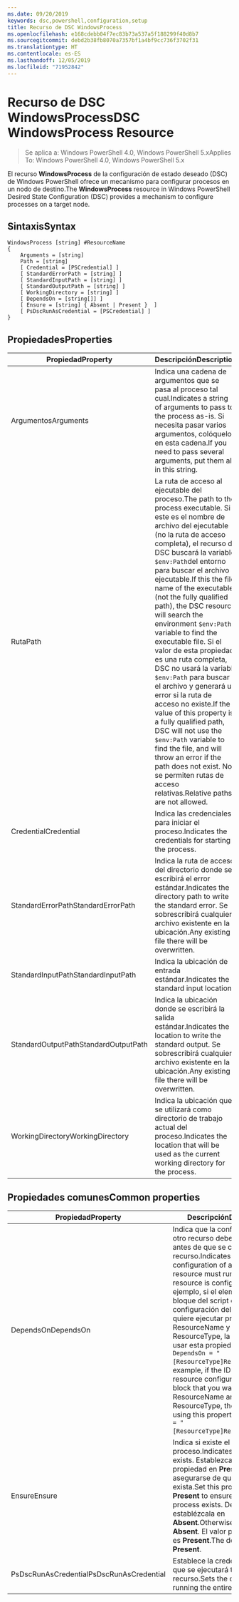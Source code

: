 ```yaml
---
ms.date: 09/20/2019
keywords: dsc,powershell,configuration,setup
title: Recurso de DSC WindowsProcess
ms.openlocfilehash: e168cdebb04f7ec83b73a537a5f188299f40d8b7
ms.sourcegitcommit: debd2b38fb8070a7357bf1a4bf9cc736f3702f31
ms.translationtype: HT
ms.contentlocale: es-ES
ms.lasthandoff: 12/05/2019
ms.locfileid: "71952842"
---
```

# <a name="dsc-windowsprocess-resource"></a><span data-ttu-id="ed1b2-103">Recurso de DSC WindowsProcess</span><span class="sxs-lookup"><span data-stu-id="ed1b2-103">DSC WindowsProcess Resource</span></span>

> <span data-ttu-id="ed1b2-104">Se aplica a: Windows PowerShell 4.0, Windows PowerShell 5.x</span><span class="sxs-lookup"><span data-stu-id="ed1b2-104">Applies To: Windows PowerShell 4.0, Windows PowerShell 5.x</span></span>

<span data-ttu-id="ed1b2-105">El recurso **WindowsProcess** de la configuración de estado deseado (DSC) de Windows PowerShell ofrece un mecanismo para configurar procesos en un nodo de destino.</span><span class="sxs-lookup"><span data-stu-id="ed1b2-105">The **WindowsProcess** resource in Windows PowerShell Desired State Configuration (DSC) provides a mechanism to configure processes on a target node.</span></span>

## <a name="syntax"></a><span data-ttu-id="ed1b2-106">Sintaxis</span><span class="sxs-lookup"><span data-stu-id="ed1b2-106">Syntax</span></span>

```Syntax
WindowsProcess [string] #ResourceName
{
    Arguments = [string]
    Path = [string]
    [ Credential = [PSCredential] ]
    [ StandardErrorPath = [string] ]
    [ StandardInputPath = [string] ]
    [ StandardOutputPath = [string] ]
    [ WorkingDirectory = [string] ]
    [ DependsOn = [string[]] ]
    [ Ensure = [string] { Absent | Present }  ]
    [ PsDscRunAsCredential = [PSCredential] ]
}
```

## <a name="properties"></a><span data-ttu-id="ed1b2-107">Propiedades</span><span class="sxs-lookup"><span data-stu-id="ed1b2-107">Properties</span></span>

|<span data-ttu-id="ed1b2-108">Propiedad</span><span class="sxs-lookup"><span data-stu-id="ed1b2-108">Property</span></span> |<span data-ttu-id="ed1b2-109">Descripción</span><span class="sxs-lookup"><span data-stu-id="ed1b2-109">Description</span></span> |
|---|---|
|<span data-ttu-id="ed1b2-110">Argumentos</span><span class="sxs-lookup"><span data-stu-id="ed1b2-110">Arguments</span></span> |<span data-ttu-id="ed1b2-111">Indica una cadena de argumentos que se pasa al proceso tal cual.</span><span class="sxs-lookup"><span data-stu-id="ed1b2-111">Indicates a string of arguments to pass to the process as-is.</span></span> <span data-ttu-id="ed1b2-112">Si necesita pasar varios argumentos, colóquelos en esta cadena.</span><span class="sxs-lookup"><span data-stu-id="ed1b2-112">If you need to pass several arguments, put them all in this string.</span></span> |
|<span data-ttu-id="ed1b2-113">Ruta</span><span class="sxs-lookup"><span data-stu-id="ed1b2-113">Path</span></span> |<span data-ttu-id="ed1b2-114">La ruta de acceso al ejecutable del proceso.</span><span class="sxs-lookup"><span data-stu-id="ed1b2-114">The path to the process executable.</span></span> <span data-ttu-id="ed1b2-115">Si este es el nombre de archivo del ejecutable (no la ruta de acceso completa), el recurso de DSC buscará la variable `$env:Path`del entorno para buscar el archivo ejecutable.</span><span class="sxs-lookup"><span data-stu-id="ed1b2-115">If this the file name of the executable (not the fully qualified path), the DSC resource will search the environment `$env:Path` variable to find the executable file.</span></span> <span data-ttu-id="ed1b2-116">Si el valor de esta propiedad es una ruta completa, DSC no usará la variable `$env:Path` para buscar el archivo y generará un error si la ruta de acceso no existe.</span><span class="sxs-lookup"><span data-stu-id="ed1b2-116">If the value of this property is a fully qualified path, DSC will not use the `$env:Path` variable to find the file, and will throw an error if the path does not exist.</span></span> <span data-ttu-id="ed1b2-117">No se permiten rutas de acceso relativas.</span><span class="sxs-lookup"><span data-stu-id="ed1b2-117">Relative paths are not allowed.</span></span> |
|<span data-ttu-id="ed1b2-118">Credential</span><span class="sxs-lookup"><span data-stu-id="ed1b2-118">Credential</span></span> |<span data-ttu-id="ed1b2-119">Indica las credenciales para iniciar el proceso.</span><span class="sxs-lookup"><span data-stu-id="ed1b2-119">Indicates the credentials for starting the process.</span></span> |
|<span data-ttu-id="ed1b2-120">StandardErrorPath</span><span class="sxs-lookup"><span data-stu-id="ed1b2-120">StandardErrorPath</span></span> |<span data-ttu-id="ed1b2-121">Indica la ruta de acceso del directorio donde se escribirá el error estándar.</span><span class="sxs-lookup"><span data-stu-id="ed1b2-121">Indicates the directory path to write the standard error.</span></span> <span data-ttu-id="ed1b2-122">Se sobrescribirá cualquier archivo existente en la ubicación.</span><span class="sxs-lookup"><span data-stu-id="ed1b2-122">Any existing file there will be overwritten.</span></span> |
|<span data-ttu-id="ed1b2-123">StandardInputPath</span><span class="sxs-lookup"><span data-stu-id="ed1b2-123">StandardInputPath</span></span> |<span data-ttu-id="ed1b2-124">Indica la ubicación de entrada estándar.</span><span class="sxs-lookup"><span data-stu-id="ed1b2-124">Indicates the standard input location.</span></span> |
|<span data-ttu-id="ed1b2-125">StandardOutputPath</span><span class="sxs-lookup"><span data-stu-id="ed1b2-125">StandardOutputPath</span></span> |<span data-ttu-id="ed1b2-126">Indica la ubicación donde se escribirá la salida estándar.</span><span class="sxs-lookup"><span data-stu-id="ed1b2-126">Indicates the location to write the standard output.</span></span> <span data-ttu-id="ed1b2-127">Se sobrescribirá cualquier archivo existente en la ubicación.</span><span class="sxs-lookup"><span data-stu-id="ed1b2-127">Any existing file there will be overwritten.</span></span> |
|<span data-ttu-id="ed1b2-128">WorkingDirectory</span><span class="sxs-lookup"><span data-stu-id="ed1b2-128">WorkingDirectory</span></span> |<span data-ttu-id="ed1b2-129">Indica la ubicación que se utilizará como directorio de trabajo actual del proceso.</span><span class="sxs-lookup"><span data-stu-id="ed1b2-129">Indicates the location that will be used as the current working directory for the process.</span></span> |

## <a name="common-properties"></a><span data-ttu-id="ed1b2-130">Propiedades comunes</span><span class="sxs-lookup"><span data-stu-id="ed1b2-130">Common properties</span></span>

|<span data-ttu-id="ed1b2-131">Propiedad</span><span class="sxs-lookup"><span data-stu-id="ed1b2-131">Property</span></span> |<span data-ttu-id="ed1b2-132">Descripción</span><span class="sxs-lookup"><span data-stu-id="ed1b2-132">Description</span></span> |
|---|---|
|<span data-ttu-id="ed1b2-133">DependsOn</span><span class="sxs-lookup"><span data-stu-id="ed1b2-133">DependsOn</span></span> |<span data-ttu-id="ed1b2-134">Indica que la configuración de otro recurso debe ejecutarse antes de que se configure este recurso.</span><span class="sxs-lookup"><span data-stu-id="ed1b2-134">Indicates that the configuration of another resource must run before this resource is configured.</span></span> <span data-ttu-id="ed1b2-135">Por ejemplo, si el elemento ID del bloque del script de configuración del recurso que quiere ejecutar primero es ResourceName y su tipo es ResourceType, la sintaxis para usar esta propiedad es `DependsOn = "[ResourceType]ResourceName"`.</span><span class="sxs-lookup"><span data-stu-id="ed1b2-135">For example, if the ID of the resource configuration script block that you want to run first is ResourceName and its type is ResourceType, the syntax for using this property is `DependsOn = "[ResourceType]ResourceName"`.</span></span> |
|<span data-ttu-id="ed1b2-136">Ensure</span><span class="sxs-lookup"><span data-stu-id="ed1b2-136">Ensure</span></span> |<span data-ttu-id="ed1b2-137">Indica si existe el proceso.</span><span class="sxs-lookup"><span data-stu-id="ed1b2-137">Indicates if the process exists.</span></span> <span data-ttu-id="ed1b2-138">Establezca esta propiedad en **Present** para asegurarse de que el proceso exista.</span><span class="sxs-lookup"><span data-stu-id="ed1b2-138">Set this property to **Present** to ensure that the process exists.</span></span> <span data-ttu-id="ed1b2-139">De lo contrario, establézcala en **Absent**.</span><span class="sxs-lookup"><span data-stu-id="ed1b2-139">Otherwise, set it to **Absent**.</span></span> <span data-ttu-id="ed1b2-140">El valor predeterminado es **Present**.</span><span class="sxs-lookup"><span data-stu-id="ed1b2-140">The default value is **Present**.</span></span> |
|<span data-ttu-id="ed1b2-141">PsDscRunAsCredential</span><span class="sxs-lookup"><span data-stu-id="ed1b2-141">PsDscRunAsCredential</span></span> |<span data-ttu-id="ed1b2-142">Establece la credencial con la que se ejecutará todo el recurso.</span><span class="sxs-lookup"><span data-stu-id="ed1b2-142">Sets the credential for running the entire resource as.</span></span> |